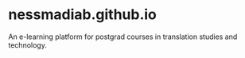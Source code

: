 # nessmadiab.github.io
An e-learning platform for postgrad courses in translation studies and technology.

